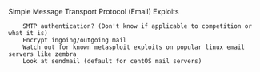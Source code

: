 Simple Message Transport Protocol (Email) Exploits

		SMTP authentication? (Don't know if applicable to competition or what it is)
		Encrypt ingoing/outgoing mail
		Watch out for known metasploit exploits on popular linux email servers like zembra
		Look at sendmail (default for centOS mail servers)
